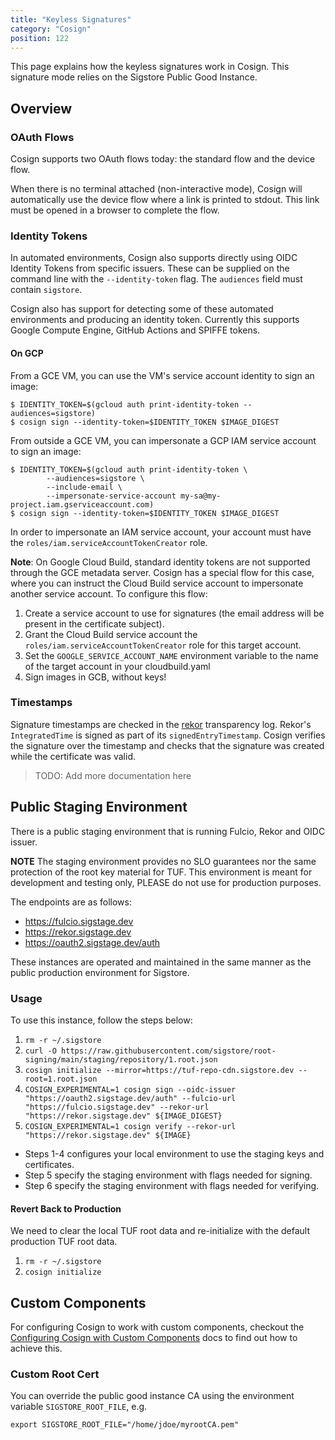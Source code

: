 ```yaml
---
title: "Keyless Signatures"
category: "Cosign"
position: 122
---
```


This page explains how the keyless signatures work in Cosign. This signature mode relies on the Sigstore Public Good Instance.






## Overview


### OAuth Flows

Cosign supports two OAuth flows today: the standard flow and the device flow.

When there is no terminal attached (non-interactive mode), Cosign will automatically use the device flow
where a link is printed to stdout.
This link must be opened in a browser to complete the flow.

### Identity Tokens

In automated environments, Cosign also supports directly using OIDC Identity Tokens from specific issuers.
These can be supplied on the command line with the `--identity-token` flag.
The `audiences` field must contain `sigstore`.

Cosign also has support for detecting some of these automated environments
and producing an identity token. Currently this supports Google Compute Engine, GitHub Actions and SPIFFE tokens.

#### On GCP

From a GCE VM, you can use the VM's service account identity to sign an image:

```shell
$ IDENTITY_TOKEN=$(gcloud auth print-identity-token --audiences=sigstore)
$ cosign sign --identity-token=$IDENTITY_TOKEN $IMAGE_DIGEST
```

From outside a GCE VM, you can impersonate a GCP IAM service account to sign an image:

```shell
$ IDENTITY_TOKEN=$(gcloud auth print-identity-token \
        --audiences=sigstore \
        --include-email \
        --impersonate-service-account my-sa@my-project.iam.gserviceaccount.com)
$ cosign sign --identity-token=$IDENTITY_TOKEN $IMAGE_DIGEST
```

In order to impersonate an IAM service account, your account must have the
`roles/iam.serviceAccountTokenCreator` role.

**Note**: On Google Cloud Build, standard identity tokens are not supported through the GCE metadata server.
Cosign has a special flow for this case, where you can instruct the Cloud Build service account to impersonate
another service account.
To configure this flow:

1. Create a service account to use for signatures (the email address will be present in the certificate subject).
2. Grant the Cloud Build service account the `roles/iam.serviceAccountTokenCreator` role for this target account.
3. Set the `GOOGLE_SERVICE_ACCOUNT_NAME` environment variable to the name of the target account in your cloudbuild.yaml
4. Sign images in GCB, without keys!

### Timestamps

Signature timestamps are checked in the [rekor](https://github.com/sigstore/rekor) transparency log. Rekor's `IntegratedTime` is signed as part of its `signedEntryTimestamp`. Cosign verifies the signature over the timestamp and checks that the signature was created while the certificate was valid.

> TODO: Add more documentation here

## Public Staging Environment

There is a public staging environment that is running Fulcio, Rekor and OIDC issuer.

**NOTE** The staging environment provides no SLO guarantees nor the same protection of the root key material for TUF. This environment is meant for development and testing only, PLEASE do not use for production purposes.

The endpoints are as follows:

* https://fulcio.sigstage.dev
* https://rekor.sigstage.dev
* https://oauth2.sigstage.dev/auth

These instances are operated and maintained in the same manner as the public production environment for Sigstore.

### Usage

To use this instance, follow the steps below:

1. `rm -r ~/.sigstore`
1. `curl -O https://raw.githubusercontent.com/sigstore/root-signing/main/staging/repository/1.root.json`
1. `cosign initialize --mirror=https://tuf-repo-cdn.sigstore.dev --root=1.root.json`
1. `COSIGN_EXPERIMENTAL=1 cosign sign --oidc-issuer "https://oauth2.sigstage.dev/auth" --fulcio-url "https://fulcio.sigstage.dev" --rekor-url "https://rekor.sigstage.dev" ${IMAGE_DIGEST}`
1. `COSIGN_EXPERIMENTAL=1 cosign verify --rekor-url "https://rekor.sigstage.dev" ${IMAGE}`

* Steps 1-4 configures your local environment to use the staging keys and certificates.
* Step 5 specify the staging environment with flags needed for signing.
* Step 6 specify the staging environment with flags needed for verifying.

#### Revert Back to Production

We need to clear the local TUF root data and re-initialize with the default production TUF root data.

1. `rm -r ~/.sigstore`
1. `cosign initialize`

## Custom Components

For configuring Cosign to work with custom components, checkout the [Configuring Cosign with Custom Components](https://docs.sigstore.dev/cosign/custom_components/) docs to find out how to achieve this.

### Custom Root Cert

You can override the public good instance CA using the environment variable `SIGSTORE_ROOT_FILE`, e.g.

```shell
export SIGSTORE_ROOT_FILE="/home/jdoe/myrootCA.pem"
```
